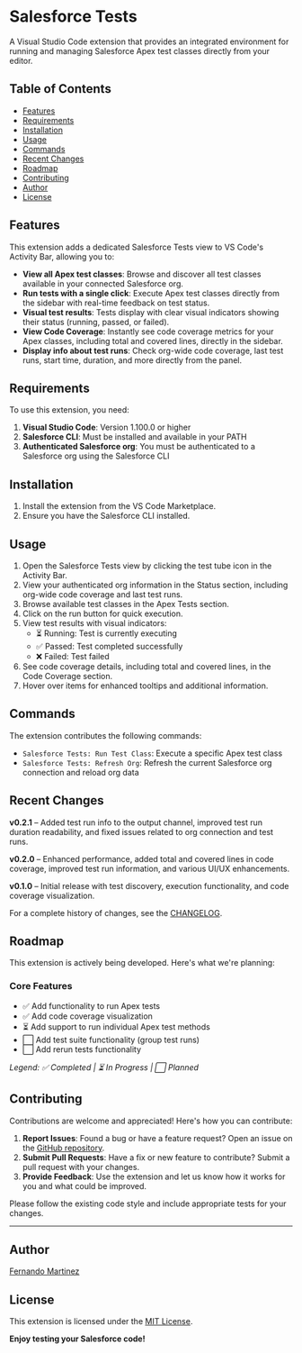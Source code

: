 # Salesforce Tests

A Visual Studio Code extension that provides an integrated environment for running and managing Salesforce Apex test classes directly from your editor.

## Table of Contents

- [Features](#features)
- [Requirements](#requirements)
- [Installation](#installation)
- [Usage](#usage)
- [Commands](#commands)
- [Recent Changes](#recent-changes)
- [Roadmap](#roadmap)
- [Contributing](#contributing)
- [Author](#author)
- [License](#license)

## Features

This extension adds a dedicated Salesforce Tests view to VS Code's Activity Bar, allowing you to:

- **View all Apex test classes**: Browse and discover all test classes available in your connected Salesforce org.
- **Run tests with a single click**: Execute Apex test classes directly from the sidebar with real-time feedback on test status.
- **Visual test results**: Tests display with clear visual indicators showing their status (running, passed, or failed).
- **View Code Coverage**: Instantly see code coverage metrics for your Apex classes, including total and covered lines, directly in the sidebar.
- **Display info about test runs**: Check org-wide code coverage, last test runs, start time, duration, and more directly from the panel.

## Requirements

To use this extension, you need:

1. **Visual Studio Code**: Version 1.100.0 or higher
2. **Salesforce CLI**: Must be installed and available in your PATH
3. **Authenticated Salesforce org**: You must be authenticated to a Salesforce org using the Salesforce CLI

## Installation

1. Install the extension from the VS Code Marketplace.
2. Ensure you have the Salesforce CLI installed.

## Usage

1. Open the Salesforce Tests view by clicking the test tube icon in the Activity Bar.
2. View your authenticated org information in the Status section, including org-wide code coverage and last test runs.
3. Browse available test classes in the Apex Tests section.
4. Click on the run button for quick execution.
5. View test results with visual indicators:
   - ⏳ Running: Test is currently executing
   - ✅ Passed: Test completed successfully
   - ❌ Failed: Test failed
6. See code coverage details, including total and covered lines, in the Code Coverage section.
7. Hover over items for enhanced tooltips and additional information.

## Commands

The extension contributes the following commands:

- `Salesforce Tests: Run Test Class`: Execute a specific Apex test class
- `Salesforce Tests: Refresh Org`: Refresh the current Salesforce org connection and reload org data

## Recent Changes

**v0.2.1** – Added test run info to the output channel, improved test run duration readability, and fixed issues related to org connection and test runs.

**v0.2.0** – Enhanced performance, added total and covered lines in code coverage, improved test run information, and various UI/UX enhancements.

**v0.1.0** – Initial release with test discovery, execution functionality, and code coverage visualization.

For a complete history of changes, see the [CHANGELOG](CHANGELOG.md).

## Roadmap

This extension is actively being developed. Here's what we're planning:

### Core Features

- ✅ Add functionality to run Apex tests
- ✅ Add code coverage visualization
- ⏳ Add support to run individual Apex test methods
- ⬜ Add test suite functionality (group test runs)
- ⬜ Add rerun tests functionality

_Legend: ✅ Completed | ⏳ In Progress | ⬜ Planned_

## Contributing

Contributions are welcome and appreciated! Here's how you can contribute:

1. **Report Issues**: Found a bug or have a feature request? Open an issue on the [GitHub repository](https://github.com/femartinezg/salesforce-tests/issues).
2. **Submit Pull Requests**: Have a fix or new feature to contribute? Submit a pull request with your changes.
3. **Provide Feedback**: Use the extension and let us know how it works for you and what could be improved.

Please follow the existing code style and include appropriate tests for your changes.

---

## Author

[Fernando Martinez](https://github.com/femartinezg)

## License

This extension is licensed under the [MIT License](LICENSE).

**Enjoy testing your Salesforce code!**
